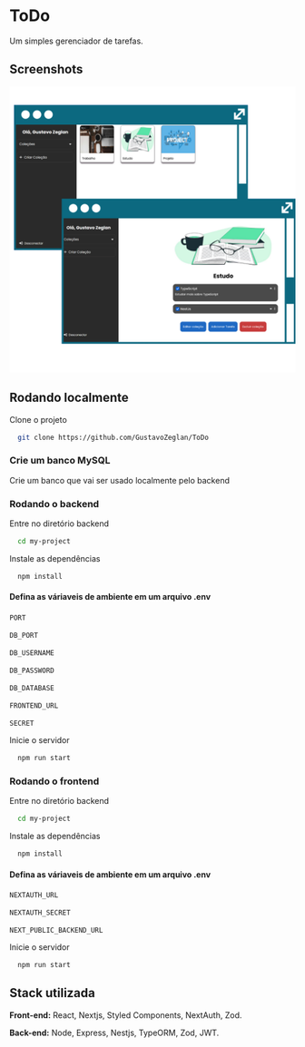 
# ToDo

Um simples gerenciador de tarefas.

## Screenshots

<img src="frontend/public/Projeto.png" width="550">

## Rodando localmente

Clone o projeto

```bash
  git clone https://github.com/GustavoZeglan/ToDo
```

### Crie um banco MySQL 

Crie um banco que vai ser usado localmente pelo backend

### Rodando o backend

Entre no diretório backend

```bash
  cd my-project
```

Instale as dependências

```bash
  npm install
```

#### Defina as váriaveis de ambiente em um arquivo .env

`PORT`

`DB_PORT`

`DB_USERNAME`

`DB_PASSWORD`

`DB_DATABASE`

`FRONTEND_URL`

`SECRET`

Inicie o servidor

```bash
  npm run start
```

### Rodando o frontend

Entre no diretório backend

```bash
  cd my-project
```

Instale as dependências

```bash
  npm install
```

#### Defina as váriaveis de ambiente em um arquivo .env

`NEXTAUTH_URL`

`NEXTAUTH_SECRET`

`NEXT_PUBLIC_BACKEND_URL`

Inicie o servidor

```bash
  npm run start
```


## Stack utilizada

**Front-end:** React, Nextjs, Styled Components, NextAuth, Zod.

**Back-end:** Node, Express, Nestjs, TypeORM, Zod, JWT.
